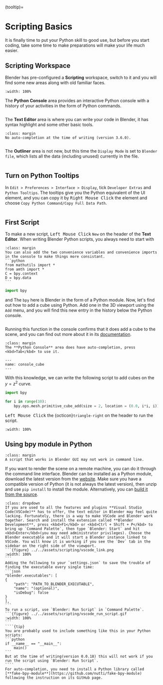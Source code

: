 (tooltip)=
# Scripting Basics
It is finally time to put your Python skill to good use, but before you start coding, take some time to make preparations will make your life much easier.

## Scripting Workspace
Blender has pre-configured a **Scripting** workspace, switch to it and you will find some new areas along with old familiar faces.
```{figure} ../../assets/scripting/script_wp.png
:width: 100%
```
The **Python Console** area provides an interactive Python console with a history of your activities in the form of Python commands.
```{figure} ../../assets/scripting/py_console.png
```

The **Text Editor** area is where you can write your code in Blender, it has syntax highlight and some other basic tools.
```{tip}
:class: margin
No auto-completion at the time of writing (version 3.6.0).
```
```{figure} ../../assets/scripting/text_editor.png

```

The **Outliner** area is not new, but this time the `Display Mode` is set to `Blender file`, which lists all the data (including unused) currently in the file.
```{figure} ../../assets/scripting/outliner_bfile.png

```

## Turn on Python Tooltips
In `Edit > Preferences > Interface > Display`, tick `Developer Extras` and `Python Tooltips`. The tooltips give you the Python equivalent of the UI element, and you can copy it by <kbd>Right Mouse Click</kbd> the element and choose `Copy Python Command/Copy Full Data Path`.
```{figure} ../../assets/scripting/py_tooltip.png

```

## First Script
To make a new script, <kbd>Left Mouse Click</kbd> `New` on the header of the **Text Editor**. When writing Blender Python scripts, you always need to start with
````{tip}
:class: margin
You can also add the two convenience variables and convenience imports in the console to make things more consistant.
```python
from mathutils import *
from amth import *
C = bpy.context
D = bpy.data
```
````

```python
import bpy
```
and The `bpy` here is Blender in the form of a Python module. Now, let's find out how to add a cube using Python. Add one in the 3D viewport using the `Add` menu, and you will find this new entry in the history below the Python console.
```{figure} ../../assets/scripting/add_cube.png

```
Running this function in the console confirms that it does add a cube to the scene, and you can find out more about it in its [documentation](https://docs.blender.org/api/current/bpy.ops.mesh.html#bpy.ops.mesh.primitive_cube_add).
```{tip}
:class: margin
The **Python Console** area does have auto-completion, press <kbd>Tab</kbd> to use it.
```
```{figure} ../../assets/scripting/console_cube.png
---
name: console_cube
---
```
With this knowledge, we can write the following script to add cubes on the $y = z^2$ curve.
```python
import bpy

for i in range(10):
    bpy.ops.mesh.primitive_cube_add(size = 2, location = (0.0, i*i, i))
```
<kbd>Left Mouse Click</kbd> the {octicon}`triangle-right` on the header to run the script.
```{figure} ../../assets/scripting/first_cubes.gif
:width: 100%
```

## Using bpy module in Python
```{tip}
:class: margin
A script that works in Blender GUI may not work in command line.
```
If you want to render the scene on a remote machine, you can do it through the command line interface. Blender can be installed as a Python module, download the latest version from the [website](https://builder.blender.org/download/bpy/). Make sure you have a compatible version of Python (it is not always the latest version), then unzip and use `pip install` to install the module. Alternatively, you can [build it from the source](https://wiki.blender.org/wiki/Building_Blender/Other/BlenderAsPyModule).

`````{admonition} Use Visual Studio Code as Text Editor
:class: dropdown
If you are used to all the features and plugins **Visual Studio Code(VSCode)** has to offer, the text editor in Blender may feel quite lacking. Fortunately, there is a way to make VSCode and Blender work together. Search and install the extension called **Blender Development**, press <kbd>F1</kbd> or <kbd>Ctrl + Shift + P</kbd> to bring up `Command Palette`, then type `Blender: Start` and hit <kbd>Enter</kbd>(you may need administrator privileges). Choose the Blender executable and it will start a Blender instance linked to VSCode. You will know it is working if you see the `Dev` tab in the sidebar on the right side of the viewport.
```{figure} ../../assets/scripting/vscode_link.png
:width: 100%
```
Adding the following to your `settings.json` to save the trouble of finding the executable every single time:
```json
"blender.executables": [
{
    "path": "PATH_TO_BLENDER_EXECUTABLE",
    "name": "(optional)",
    "isDebug": false
}
],
```
To run a script, use `Blender: Run Script` in `Command Palette`.
```{figure} ../../assets/scripting/vscode_run_script.gif
:width: 100%
```
````{tip}
You are probably used to include something like this in your Python scripts:
```python
if __name__ == "__main__":
    main()
```
But at the time of writing(version 0.0.18) this will not work if you run the script using `Blender: Run Script`.
````
For auto-completion, you need to install a Python library called [**fake-bpy-module**](https://github.com/nutti/fake-bpy-module) following the instruction on its GitHub page.
`````

